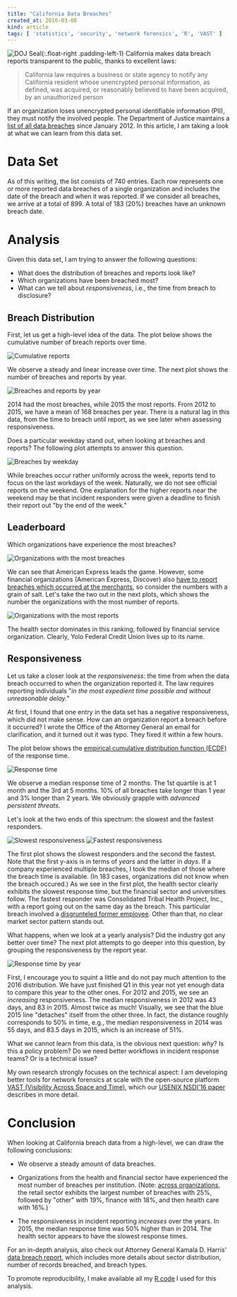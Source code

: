 ```yaml
---
title: "California Data Breaches"
created_at: 2016-03-08
kind: article
tags: [ 'statistics', 'security', 'network forensics', 'R', 'VAST' ]
---
```


![DOJ Seal](doj-seal.png){:.float-right .padding-left-1}
California makes data breach reports transparent to the public, thanks to
excellent laws:

> California law requires a business or state agency to notify any California
> resident whose unencrypted personal information, as defined, was acquired, or
> reasonably believed to have been acquired, by an unauthorized person

If an organization loses unencrypted personal identifiable information (PII),
they must notify the involved people. The Department of Justice maintains a
[list of all data breaches][ca-breaches] since January 2012. In this article, I
am taking a look at what we can learn from this data set.

# Data Set

As of this writing, the list consists of 740 entries. Each row represents
one or more reported data breaches of a single organization and includes the
date of the breach and when it was reported. If we consider all breaches, we
arrive at a total of 899. A total of 183 (20%) breaches have an unknown breach
date.

# Analysis

Given this data set, I am trying to answer the following questions:

- What does the distribution of breaches and reports look like?
- Which organizations have been breached most?
- What can we tell about *responsiveness*, i.e., the time from breach to
  disclosure?

## Breach Distribution

First, let us get a high-level idea of the data. The plot below shows the
cumulative number of breach reports over time.

![Cumulative reports][breaches-cumulative-reports]

We observe a steady and linear increase over time. The next plot shows the
number of breaches and reports by year.

![Breaches and reports by year][breaches-by-year]

2014 had the most breaches, while 2015 the most reports. From 2012 to 2015, we
have a mean of 168 breaches per year. There is a natural lag in this data, from
the time to breach until report, as we see later when assessing responsiveness.

Does a particular weekday stand out, when looking at breaches and reports? The
following plot attempts to answer this question.

![Breaches by weekday][breaches-by-weekday]

While breaches occur rather uniformly across the week, reports tend to focus on
the last workdays of the week. Naturally, we do not see official reports on the
weekend. One explanation for the higher reports near the weekend may be that
incident responders were given a deadline to finish their report out "by the
end of the week."

## Leaderboard

Which organizations have experience the most breaches?

![Organizations with the most breaches][breaches-top10-most-breached]

We can see that American Express leads the game. However, some financial
organizations (American Express, Discover) also [have to report breaches which
occurred at the merchants][ca-report], so consider the numbers with a grain of
salt. Let's take the two out in the next plots, which shows the number the
organizations with the most number of reports.

![Organizations with the most reports][breaches-top10-most-reported]

The health sector dominates in this ranking, followed by financial service
organization. Clearly, Yolo Federal Credit Union lives up to its name.

## Responsiveness

Let us take a closer look at the *responsiveness*: the time from when the data
breach occurred to when the organization reported it. The law requires
reporting individuals "*in the most expedient time possible and without
unreasonable delay.*"

At first, I found that one entry in the data set has a negative responsiveness,
which did not make sense. How can an organization report a breach before it
occurred? I wrote the Office of the Attorney General an email for
clarification, and it turned out it was typo. They fixed it within a few hours.

The plot below shows the [empirical cumulative distribution function
(ECDF)][ecdf] of the response time.

![Response time][breaches-responsiveness-ecdf]

We observe a median response time of 2 months. The 1st quartile is at 1 month
and the 3rd at 5 months. 10% of all breaches take longer than 1 year and 3%
longer than 2 years. We obviously grapple with *advanced persistent threats*.


Let's look at the two ends of this spectrum: the slowest and the fastest
responders.

![Slowest responsiveness][breaches-responsiveness-worst]
![Fastest responsiveness][breaches-responsiveness-best]

The first plot shows the slowest responders and the second the fastest. Note
that the first y-axis is in terms of *years* and the latter in *days*. If a
company experienced multiple breaches, I took the median of those where the
breach time is available. (In 183 cases, organizations did not know when the
breach occured.) As we see in the first plot, the health sector clearly
exhibits the slowest response time, but the financial sector and universities
follow. The fastest responder was Consolidated Tribal Health Project, Inc.,
with a report going out on the same day as the breach. This particular breach
involved a [disgrunteled former employee][consolidated-tribal-breach]. Other
than that, no clear market sector pattern stands out.

What happens, when we look at a yearly analysis? Did the industry got any
better over time? The next plot attempts to go deeper into this question, by
grouping the responsiveness by the report year.

![Response time by year][breaches-responsiveness-ecdf-by-year]

First, I encourage you to squint a little and do not pay much attention to the
2016 distribution. We have just finished Q1 in this year not yet enough data to
compare this year to the other ones. For 2012 and 2015, we see an *increasing*
responsiveness. The median responsiveness in 2012 was 43 days, and 83 in 2015.
Almost twice as much! Visually, we see that the blue 2015 line "detaches"
itself from the other three. In fact, the distance roughly corresponds to 50%
in time, e.g., the median responsiveness in 2014 was 55 days, and 83.5 days in
2015, which is an increase of 51%.

What we cannot learn from this data, is the obvious next question: *why*? Is
this a policy problem? Do we need better workflows in incident response teams?
Or is a technical issue?

My own research strongly focuses on the technical aspect: I am developing
better tools for network forensics at scale with the open-source platform [VAST
(Visibility Across Space and Time)](http://vast.io), which our [USENIX
NSDI'16 paper][nsdi-paper] describes in more detail.

# Conclusion

When looking at California breach data from a high-level, we can draw the
following conclusions:

- We observe a steady amount of data breaches.

- Organizations from the health and financial sector have experienced the most
  number of breaches per institution. (Note: [across organizations][ca-report],
  the retail sector exhibits the largest number of breaches with 25%,
  followed by "other" with 19%, finance with 18%, and then health care with
  16%.)

- The responsiveness in incident reporting *increases* over the years. In 2015,
  the median response time was 50% higher than in 2014. The health sector
  appears to have the slowest response times.

For an in-depth analysis, also check out Attorney General Kamala D. Harris'
[data breach report][ca-report], which includes more details about sector
distribution, number of records breached, and breach types.

To promote reproducibility, I make available all my [R code][gist] I used for
this analysis.

[ecdf]: https://en.wikipedia.org/wiki/Empirical_distribution_function
[nsdi-paper]: https://www.usenix.org/conference/nsdi16/technical-sessions/presentation/vallentin
[ca-breaches]: https://oag.ca.gov/ecrime/databreach/list
[ca-report]: https://oag.ca.gov/breachreport2016
[gist]: https://gist.github.com/mavam/f1467d48d5cf8a460b57
[consolidated-tribal-breach]: https://oag.ca.gov/system/files/CTHP%20Exhibits_0.pdf

[breaches-cumulative-reports]: breaches-cumulative-reported.png
[breaches-by-year]: breaches-by-year.png
[breaches-by-weekday]: breaches-by-weekday.png
[breaches-top10-most-breached]: breaches-top10-most-breached.png
[breaches-top10-most-reported]: breaches-top10-most-reported.png
[breaches-responsiveness-ecdf]: breaches-responsiveness-ecdf.png
[breaches-responsiveness-ecdf-by-year]: breaches-responsiveness-ecdf-by-year.png
[breaches-responsiveness-best]: breaches-responsiveness-best.png
[breaches-responsiveness-worst]: breaches-responsiveness-worst.png
